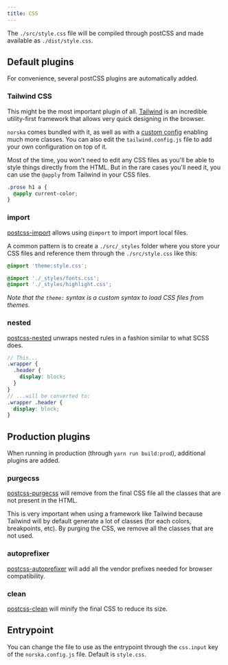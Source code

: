 ```yaml
---
title: CSS
---
```


The `./src/style.css` file will be compiled through postCSS and made available
as `./dist/style.css`.

## Default plugins

For convenience, several postCSS plugins are automatically added.

### Tailwind CSS

This might be the most important plugin of all.
[Tailwind](https://tailwindcss.com/) is an incredible utility-first framework
that allows very quick designing in the browser.

`norska` comes bundled with it, as well as with a [custom
config](https://projects.pixelastic.com/tailwind-config-norska/) enabling much
more classes. You can also edit the `tailwind.config.js` file to add your own
configuration on top of it.

Most of the time, you won't need to edit any CSS files as you'll be able to
style things directly from the HTML. But in the rare cases you'll need it, you
can use the `@apply` from Tailwind in your CSS files.

```scss
.prose h1 a {
  @apply current-color;
}
```

### import

[postcss-import](https://github.com/postcss/postcss-import) allows using
`@import` to import import local files. 

A common pattern is to create a `./src/_styles` folder where you store your CSS
files and reference them through the
`./src/style.css` like this:

```css
@import 'theme:style.css';

@import './_styles/fonts.css';
@import './_styles/highlight.css';
```

_Note that the `theme:` syntax is a custom syntax to load CSS files from
themes._

### nested

[postcss-nested](https://github.com/postcss/postcss-nested) unwraps nested rules
in a fashion similar to what SCSS does.

```scss
// This...
.wrapper {
  .header {
    display: block;
  }
}
// ...will be converted to:
.wrapper .header {
  display: block;
}
```

## Production plugins

When running in production (through `yarn run build:prod`), additional plugins
are added.

### purgecss

[postcss-purgecss](https://github.com/FullHuman/postcss-purgecss) will remove
from the final CSS file all the classes that are not present in the HTML.

This is very important when using a framework like Tailwind because Tailwind
will by default generate a lot of classes (for each colors, breakpoints, etc).
By purging the CSS, we remove all the classes that are not used.

### autoprefixer

[postcss-autoprefixer](https://github.com/postcss/autoprefixer) will add all the
vendor prefixes needed for browser compatibility.

### clean

[postcss-clean](https://github.com/leodido/postcss-clean) will minify the final
CSS to reduce its size.


## Entrypoint

You can change the file to use as the entrypoint through the `css.input` key of
the `norska.config.js` file. Default is `style.css`.
